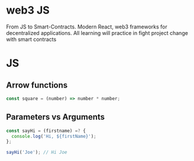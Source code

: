 # web3 JS

From JS to Smart-Contracts. Modern React, web3 frameworks for decentralized applications. All learning will practice in fight project change with smart contracts

# JS

## Arrow functions

```javascript
const square = (number) => number * number;
```

## Parameters vs Arguments

```javascript
const sayHi = (firstname) =? {
  console.log('Hi, ${firstName}');
};

sayHi('Joe'); // Hi Joe
```
